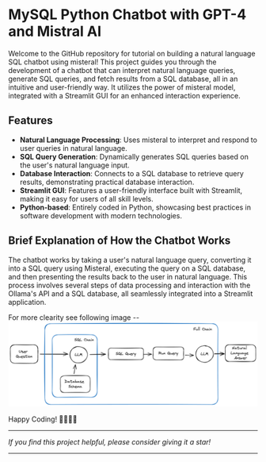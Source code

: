 # MySQL Python Chatbot with GPT-4 and Mistral AI

Welcome to the GitHub repository for  tutorial on building a natural language SQL chatbot using misteral! This project guides you through the development of a chatbot that can interpret natural language queries, generate SQL queries, and fetch results from a SQL database, all in an intuitive and user-friendly way. It utilizes the power of misteral model, integrated with a Streamlit GUI for an enhanced interaction experience.


## Features
- **Natural Language Processing**: Uses misteral to interpret and respond to user queries in natural language.
- **SQL Query Generation**: Dynamically generates SQL queries based on the user's natural language input.
- **Database Interaction**: Connects to a SQL database to retrieve query results, demonstrating practical database interaction.
- **Streamlit GUI**: Features a user-friendly interface built with Streamlit, making it easy for users of all skill levels.
- **Python-based**: Entirely coded in Python, showcasing best practices in software development with modern technologies.

## Brief Explanation of How the Chatbot Works

The chatbot works by taking a user's natural language query, converting it into a SQL query using Misteral, executing the query on a SQL database, and then presenting the results back to the user in natural language. This process involves several steps of data processing and interaction with the Ollama's API and a SQL database, all seamlessly integrated into a Streamlit application.

For more clearity see following image --![Alt Text](./docs/mysql-chains.png)


Happy Coding! 🚀👨‍💻🤖

---

*If you find this project helpful, please consider giving it a star!*

---
